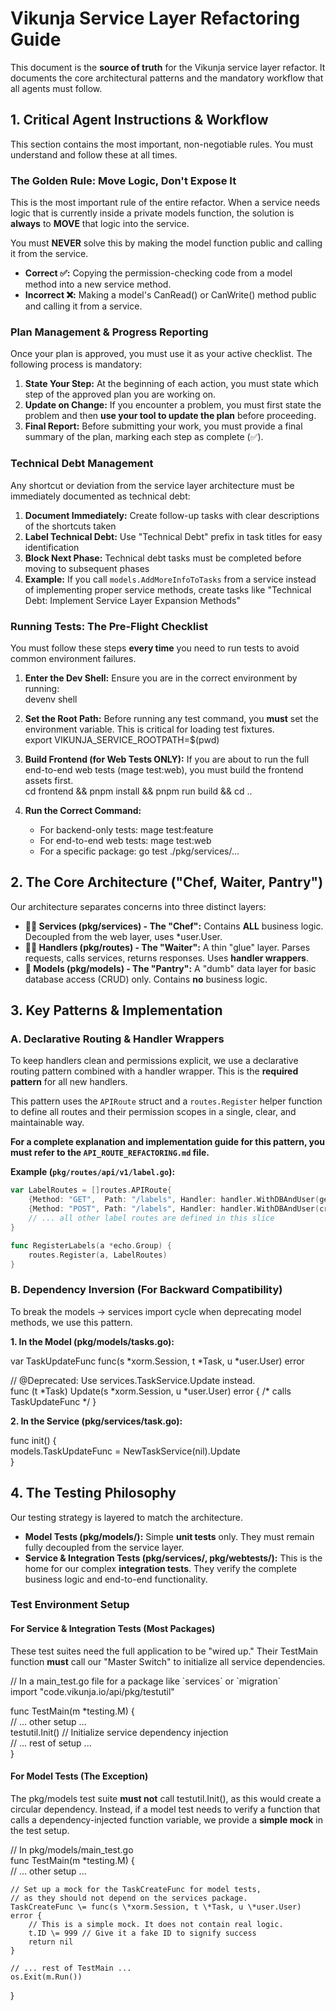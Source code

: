 # **Vikunja Service Layer Refactoring Guide**

This document is the **source of truth** for the Vikunja service layer refactor. It documents the core architectural patterns and the mandatory workflow that all agents must follow.

## **1\. Critical Agent Instructions & Workflow**

This section contains the most important, non-negotiable rules. You must understand and follow these at all times.

### **The Golden Rule: Move Logic, Don't Expose It**

This is the most important rule of the entire refactor. When a service needs logic that is currently inside a private models function, the solution is **always** to **MOVE** that logic into the service.

You must **NEVER** solve this by making the model function public and calling it from the service.

* **Correct ✅:** Copying the permission-checking code from a model method into a new service method.  
* **Incorrect ❌:** Making a model's CanRead() or CanWrite() method public and calling it from a service.

### **Plan Management & Progress Reporting**

Once your plan is approved, you must use it as your active checklist. The following process is mandatory:

1. **State Your Step:** At the beginning of each action, you must state which step of the approved plan you are working on.  
2. **Update on Change:** If you encounter a problem, you must first state the problem and then **use your tool to update the plan** before proceeding.  
3. **Final Report:** Before submitting your work, you must provide a final summary of the plan, marking each step as complete (✅).

### **Technical Debt Management**

Any shortcut or deviation from the service layer architecture must be immediately documented as technical debt:

1. **Document Immediately:** Create follow-up tasks with clear descriptions of the shortcuts taken
2. **Label Technical Debt:** Use "Technical Debt" prefix in task titles for easy identification  
3. **Block Next Phase:** Technical debt tasks must be completed before moving to subsequent phases
4. **Example:** If you call `models.AddMoreInfoToTasks` from a service instead of implementing proper service methods, create tasks like "Technical Debt: Implement Service Layer Expansion Methods"

### **Running Tests: The Pre-Flight Checklist**

You must follow these steps **every time** you need to run tests to avoid common environment failures.

1. **Enter the Dev Shell:** Ensure you are in the correct environment by running:  
   devenv shell

2. **Set the Root Path:** Before running any test command, you **must** set the environment variable. This is critical for loading test fixtures.  
   export VIKUNJA\_SERVICE\_ROOTPATH=$(pwd)

3. **Build Frontend (for Web Tests ONLY):** If you are about to run the full end-to-end web tests (mage test:web), you must build the frontend assets first.  
   cd frontend && pnpm install && pnpm run build && cd ..

4. **Run the Correct Command:**  
   * For backend-only tests: mage test:feature  
   * For end-to-end web tests: mage test:web  
   * For a specific package: go test ./pkg/services/...

## **2\. The Core Architecture ("Chef, Waiter, Pantry")**

Our architecture separates concerns into three distinct layers:

* **🧑‍🍳 Services (pkg/services) \- The "Chef":** Contains **ALL** business logic. Decoupled from the web layer, uses \*user.User.  
* **🧑‍💼 Handlers (pkg/routes) \- The "Waiter":** A thin "glue" layer. Parses requests, calls services, returns responses. Uses **handler wrappers**.  
* **🏪 Models (pkg/models) \- The "Pantry":** A "dumb" data layer for basic database access (CRUD) only. Contains **no** business logic.

## **3\. Key Patterns & Implementation**

### A. Declarative Routing & Handler Wrappers

To keep handlers clean and permissions explicit, we use a declarative routing pattern combined with a handler wrapper. This is the **required pattern** for all new handlers.

This pattern uses the `APIRoute` struct and a `routes.Register` helper function to define all routes and their permission scopes in a single, clear, and maintainable way.

**For a complete explanation and implementation guide for this pattern, you must refer to the `API_ROUTE_REFACTORING.md` file.**

**Example (`pkg/routes/api/v1/label.go`):**

```go
var LabelRoutes = []routes.APIRoute{
    {Method: "GET",  Path: "/labels", Handler: handler.WithDBAndUser(getAllLabelsLogic, false), PermissionScope: "read_all"},
    {Method: "POST", Path: "/labels", Handler: handler.WithDBAndUser(createLabelLogic, true),  PermissionScope: "create"},
    // ... all other label routes are defined in this slice
}

func RegisterLabels(a *echo.Group) {
    routes.Register(a, LabelRoutes)
}
```

### **B. Dependency Inversion (For Backward Compatibility)**

To break the models \-\> services import cycle when deprecating model methods, we use this pattern.

**1\. In the Model (pkg/models/tasks.go):**

var TaskUpdateFunc func(s \*xorm.Session, t \*Task, u \*user.User) error

// @Deprecated: Use services.TaskService.Update instead.  
func (t \*Task) Update(s \*xorm.Session, u \*user.User) error { /\* calls TaskUpdateFunc \*/ }

**2\. In the Service (pkg/services/task.go):**

func init() {  
    models.TaskUpdateFunc \= NewTaskService(nil).Update  
}

## **4\. The Testing Philosophy**

Our testing strategy is layered to match the architecture.

* **Model Tests (pkg/models/):** Simple **unit tests** only. They must remain fully decoupled from the service layer.  
* **Service & Integration Tests (pkg/services/, pkg/webtests/):** This is the home for our complex **integration tests**. They verify the complete business logic and end-to-end functionality.

### **Test Environment Setup**

#### **For Service & Integration Tests (Most Packages)**

These test suites need the full application to be "wired up." Their TestMain function **must** call our "Master Switch" to initialize all service dependencies.

// In a main\_test.go file for a package like \`services\` or \`migration\`  
import "code.vikunja.io/api/pkg/testutil"

func TestMain(m \*testing.M) {  
    // ... other setup ...  
    testutil.Init() // Initialize service dependency injection  
    // ... rest of setup ...  
}

#### **For Model Tests (The Exception)**

The pkg/models test suite **must not** call testutil.Init(), as this would create a circular dependency. Instead, if a model test needs to verify a function that calls a dependency-injected function variable, we provide a **simple mock** in the test setup.

// In pkg/models/main\_test.go  
func TestMain(m \*testing.M) {  
    // ... other setup ...

    // Set up a mock for the TaskCreateFunc for model tests,  
    // as they should not depend on the services package.  
    TaskCreateFunc \= func(s \*xorm.Session, t \*Task, u \*user.User) error {  
        // This is a simple mock. It does not contain real logic.  
        t.ID \= 999 // Give it a fake ID to signify success  
        return nil  
    }

    // ... rest of TestMain ...  
    os.Exit(m.Run())  
}  
